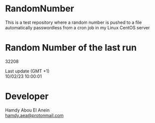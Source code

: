 # RandomNumber    
This is a test repository where a random number is pushed to a file automatically passwordless from a cron job in my Linux CentOS server    
# Random Number of the last run   
32208
      
Last update (GMT +1)    
10/02/23 10:00:01
# Developer    
Hamdy Abou El Anein   
hamdy.aea@protonmail.com
